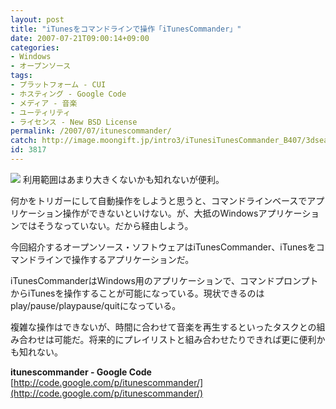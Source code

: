 ```yaml
---
layout: post
title: "iTunesをコマンドラインで操作「iTunesCommander」"
date: 2007-07-21T09:00:14+09:00
categories:
- Windows
- オープンソース
tags: 
- プラットフォーム - CUI
- ホスティング - Google Code
- メディア - 音楽
- ユーティリティ
- ライセンス - New BSD License
permalink: /2007/07/itunescommander/
catch: http://image.moongift.jp/intro3/iTunesiTunesCommander_B407/3dsearch10_thumb.png
id: 3817
---
```

[![](http://image.moongift.jp/intro3/iTunesiTunesCommander_B407/3dsearch10_thumb.png)](http://image.moongift.jp/intro3/iTunesiTunesCommander_B407/3dsearch102.png) 利用範囲はあまり大きくないかも知れないが便利。   
  
何かをトリガーにして自動操作をしようと思うと、コマンドラインベースでアプリケーション操作ができないといけない。が、大抵のWindowsアプリケーションではそうなっていない。だから経由しよう。   
  
今回紹介するオープンソース・ソフトウェアはiTunesCommander、iTunesをコマンドラインで操作するアプリケーションだ。   
  
<!--more-->  
  
iTunesCommanderはWindows用のアプリケーションで、コマンドプロンプトからiTunesを操作することが可能になっている。現状できるのはplay/pause/playpause/quitになっている。   
  
複雑な操作はできないが、時間に合わせて音楽を再生するといったタスクとの組み合わせは可能だ。将来的にプレイリストと組み合わせたりできれば更に便利かも知れない。   
  
**itunescommander - Google Code**  
[http://code.google.com/p/itunescommander/](http://code.google.com/p/itunescommander/)
